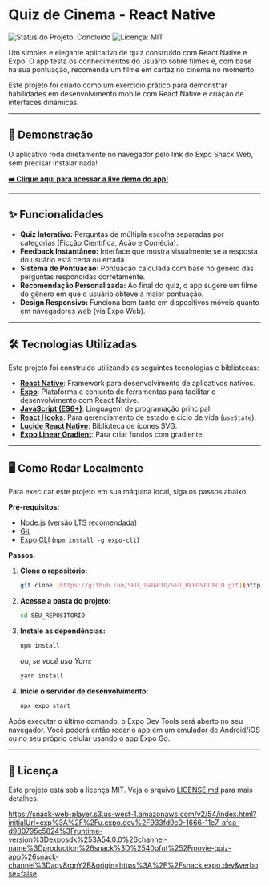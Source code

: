 # Quiz de Cinema - React Native

![Status do Projeto: Concluído](https://img.shields.io/badge/status-concluído-brightgreen)
![Licença: MIT](https://img.shields.io/badge/licença-MIT-blue)

Um simples e elegante aplicativo de quiz construído com React Native e Expo. O app testa os conhecimentos do usuário sobre filmes e, com base na sua pontuação, recomenda um filme em cartaz no cinema no momento.

Este projeto foi criado como um exercício prático para demonstrar habilidades em desenvolvimento mobile com React Native e criação de interfaces dinâmicas.

---

## 🚀 Demonstração

O aplicativo roda diretamente no  navegador pelo link do Expo Snack Web, sem precisar instalar nada!

**[➡️ Clique aqui para acessar a live demo do app!](https://snack.expo.dev/@pfut/movie-quiz-app)**

---

## ✨ Funcionalidades

* **Quiz Interativo:** Perguntas de múltipla escolha separadas por categorias (Ficção Científica, Ação e Comédia).
* **Feedback Instantâneo:** Interface que mostra visualmente se a resposta do usuário está certa ou errada.
* **Sistema de Pontuação:** Pontuação calculada com base no gênero das perguntas respondidas corretamente.
* **Recomendação Personalizada:** Ao final do quiz, o app sugere um filme do gênero em que o usuário obteve a maior pontuação.
* **Design Responsivo:** Funciona bem tanto em dispositivos móveis quanto em navegadores web (via Expo Web).

---

## 🛠️ Tecnologias Utilizadas

Este projeto foi construído utilizando as seguintes tecnologias e bibliotecas:

* [**React Native**](https://reactnative.dev/): Framework para desenvolvimento de aplicativos nativos.
* [**Expo**](https://expo.dev/): Plataforma e conjunto de ferramentas para facilitar o desenvolvimento com React Native.
* [**JavaScript (ES6+)**](https://developer.mozilla.org/pt-BR/docs/Web/JavaScript): Linguagem de programação principal.
* [**React Hooks**](https://pt-br.reactjs.org/docs/hooks-intro.html): Para gerenciamento de estado e ciclo de vida (`useState`).
* [**Lucide React Native**](https://lucide.dev/): Biblioteca de ícones SVG.
* [**Expo Linear Gradient**](https://docs.expo.dev/versions/latest/sdk/linear-gradient/): Para criar fundos com gradiente.

---

## 🖥️ Como Rodar Localmente

Para executar este projeto em sua máquina local, siga os passos abaixo.

**Pré-requisitos:**
* [Node.js](https://nodejs.org/en/) (versão LTS recomendada)
* [Git](https://git-scm.com/)
* [Expo CLI](https://docs.expo.dev/get-started/installation/) (`npm install -g expo-cli`)

**Passos:**

1.  **Clone o repositório:**
    ```bash
    git clone [https://github.com/SEU_USUARIO/SEU_REPOSITORIO.git](https://github.com/SEU_USUARIO/SEU_REPOSITORIO.git)
    ```

2.  **Acesse a pasta do projeto:**
    ```bash
    cd SEU_REPOSITORIO
    ```

3.  **Instale as dependências:**
    ```bash
    npm install
    ```
    *ou, se você usa Yarn:*
    ```bash
    yarn install
    ```

4.  **Inicie o servidor de desenvolvimento:**
    ```bash
    npx expo start
    ```

Após executar o último comando, o Expo Dev Tools será aberto no seu navegador. Você poderá então rodar o app em um emulador de Android/iOS ou no seu próprio celular usando o app Expo Go.

---

## 📄 Licença

Este projeto está sob a licença MIT. Veja o arquivo [LICENSE.md](LICENSE.md) para mais detalhes.

https://snack-web-player.s3.us-west-1.amazonaws.com/v2/54/index.html?initialUrl=exp%3A%2F%2Fu.expo.dev%2F933fd9c0-1666-11e7-afca-d980795c5824%3Fruntime-version%3Dexposdk%253A54.0.0%26channel-name%3Dproduction%26snack%3D%2540pfut%252Fmovie-quiz-app%26snack-channel%3Daqv8rgnY2B&origin=https%3A%2F%2Fsnack.expo.dev&verbose=false
